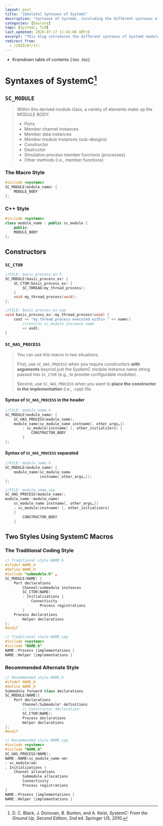 ```yaml
---
layout: post
title: "[Emulate] Syntaxes of SystemC"
description: "Syntaxes of SystemC, inculuding the different syntaxes of SystemC module and constructors."
categories: [Emulate]
tags: [SystemC, TLM]
last_updated: 2020-07-17 11:45:00 GMT+8
excerpt: "This blog introduces the different syntaxes of SystemC module and constructors."
redirect_from:
  - /2020/07/17/
---
```


* Kramdown table of contents
{:toc .toc}
# Syntaxes of SystemC[^1]

## `SC_MODULE`

> Within this derived module class, a variety of elements make up the MODULE BODY: 
>
> + Ports
> + Member channel instances
> + Member data instances
> + Member module instances (sub-designs)
> + Constructor
> + Destructor
> + Simulation process member functions (processes)
> + Other methods (i.e., member functions)

### The Macro Style

```c++
#include <systemc> 
SC_MODULE(module_name) {
    MODULE_BODY
};
```

### C++ Style

```c++
#include <systemc> 
class module_name : public sc_module { 
    public:
    MODULE_BODY
};
```

## Constructors

### `SC_CTOR`

```c++
//FILE: basic_process_ex.h 
SC_MODULE(basic_process_ex) { 
    SC_CTOR(basic_process_ex) { 
        SC_THREAD(my_thread_process);
    } 
    void my_thread_process(void);
};
```

```c++
//FILE: basic_process_ex.cpp 
void basic_process_ex::my_thread_process(void) { 
    cout << "my_thread_process executed within " << name() 
        //returns sc_module instance name
        << endl;
}
```



### `SC_HAS_PROCESS`

> You can use this macro in two situations. 
>
> First, use `SC_HAS_PROCESS` when you require constructors **with arguments** beyond just the SystemC module instance name string passed into `SC_CTOR` (e.g., to provide configurable modules). 
>
> Second, use `SC_HAS_PROCESS` when you want to **place the constructor in the implementation** (i.e., .cpp) file.

#### Syntax of `SC_HAS_PROCESS` in the header

```c++
//FILE: module_name.h 
SC_MODULE(module_name) { 
    SC_HAS_PROCESS(module_name); 
    module_name(sc_module_name instname[, other_args…])
        : sc_module(instname) [, other_initializers] {
            CONSTRUCTOR_BODY 
        }
};
```



#### Syntax of `SC_HAS_PROCESS` separated

```c++
//FILE: module_name.h 
SC_MODULE(module_name) { 
    module_name(sc_module_name
                instname[,other_args…]);
};
```

```c++
//FILE: module_name.cpp 
SC_HAS_PROCESS(module_name); 
module_name::module_name(
    sc_module_name instname[, other_args…])
    : sc_module(instname) [, other_initializers] 
    {
        CONSTRUCTOR_BODY
    }
```

## Two Styles Using SystemC Macros

### The Traditional Coding Style

```c++
// Traditional style NAME.h
#ifndef NAME_H 
#define NAME_H 
#include "submodule.h" …
SC_MODULE(NAME) { 
    Port declarations
        Channel/submodule instances 
        SC_CTOR(NAME) 
        : Initializations {
            Connectivity 
                Process registrations 
        }
    Process declarations 
        Helper declarations
};
#endif
```

```c++
// Traditional style NAME.cpp
#include <systemc> 
#include "NAME.h"
NAME::Process {implementations }
NAME::Helper {implementations }
```



### Recommended Alternate Style

```c++
// Recommended style NAME.h
#ifndef NAME_H 
#define NAME_H
Submodule forward class declarations 
SC_MODULE(NAME){ 
    Port declarations 
        Channel/Submodule* definitions 
        // Constructor declaration: 
        SC_CTOR(NAME); 
        Process declarations 
        Helper declarations
};
#endif
```

```c++
// Recommended style NAME.cpp
#include <systemc> 
#include "NAME.h" 
SC_HAS_PROCESS(NAME); 
NAME::NAME(sc_module_name nm)
: sc_module(nm) 
, Initializations {
    Channel allocations 
        Submodule allocations 
        Connectivity
        Process registrations 
}
NAME::Process {implementations }
NAME::Helper {implementations }
```



[^1]: D. C. Black, J. Donovan, B. Bunton, and A. Keist, *SystemC: From the Ground Up, Second Edition*, 2nd ed. Springer US, 2010.